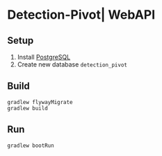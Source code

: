 # Detection-Pivot| WebAPI

## Setup

1. Install [PostgreSQL](https://www.postgresql.org/download/windows/)
2. Create new database `detection_pivot`

## Build

```
gradlew flywayMigrate
gradlew build
```

## Run

```
gradlew bootRun
```
